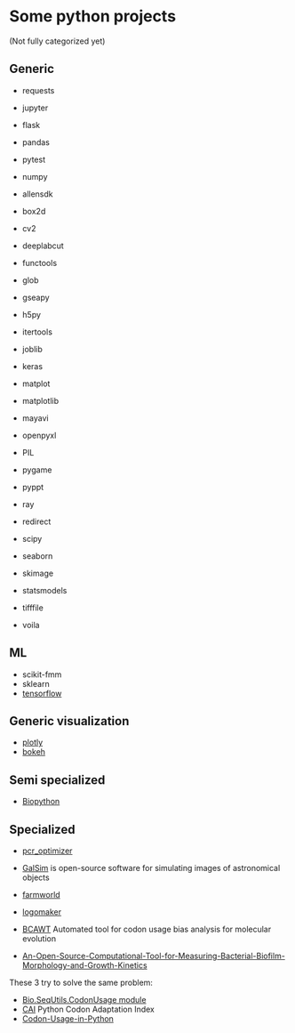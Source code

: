 # Some python projects

(Not fully categorized yet)

## Generic

* requests
* jupyter
* flask
* pandas
* pytest
* numpy


* allensdk
* box2d
* cv2
* deeplabcut
* functools
* glob
* gseapy
* h5py
* itertools
* joblib
* keras
* matplot
* matplotlib
* mayavi
* openpyxl
* PIL
* pygame
* pyppt
* ray
* redirect
* scipy
* seaborn
* skimage
* statsmodels
* tifffile
* voila

## ML

* scikit-fmm
* sklearn
* [tensorflow](https://www.tensorflow.org/)

## Generic visualization

* [plotly](https://plotly.com/python/)
* [bokeh](https://bokeh.org/)

## Semi specialized

* [Biopython](https://biopython.org/)

## Specialized

* [pcr_optimizer](https://github.com/Ara101/pcr_optimizer/)
* [GalSim](https://github.com/GalSim-developers/GalSim) is open-source software for simulating images of astronomical objects
* [farmworld](https://github.com/tomgrek/farmworld)

* [logomaker](https://logomaker.readthedocs.io/en/latest/)
* [BCAWT](https://pypi.org/project/BCAWT/) Automated tool for codon usage bias analysis for molecular evolution
* [An-Open-Source-Computational-Tool-for-Measuring-Bacterial-Biofilm-Morphology-and-Growth-Kinetics](https://github.com/cohenoa/An-Open-Source-Computational-Tool-for-Measuring-Bacterial-Biofilm-Morphology-and-Growth-Kinetics)

These 3 try to solve the same problem:

* [Bio.SeqUtils.CodonUsage module](https://biopython.org/docs/1.75/api/Bio.SeqUtils.CodonUsage.html)
* [CAI](https://cai.readthedocs.io/en/latest/) Python Codon Adaptation Index
* [Codon-Usage-in-Python](https://github.com/rhondene/Codon-Usage-in-Python)


